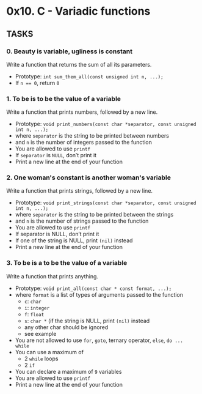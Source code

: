 # **0x10. C - Variadic functions**

## TASKS

### 0. Beauty is variable, ugliness is constant

Write a function that returns the sum of all its parameters.

- Prototype: `int sum_them_all(const unsigned int n, ...);`
- If `n == 0`, return `0`

### 1. To be is to be the value of a variable

Write a function that prints numbers, followed by a new line.

- Prototype: `void print_numbers(const char *separator, const unsigned int n, ...);`
- where `separator` is the string to be printed between numbers
- and `n` is the number of integers passed to the function
- You are allowed to use `printf`
- If `separator` is `NULL`, don’t print it
- Print a new line at the end of your function

### 2. One woman's constant is another woman's variable

Write a function that prints strings, followed by a new line.

- Prototype: `void print_strings(const char *separator, const unsigned int n, ...);`
- where `separator` is the string to be printed between the strings
- and `n` is the number of strings passed to the function
- You are allowed to use `printf`
- If separator is NULL, don’t print it
- If one of the string is NULL, print `(nil)` instead
- Print a new line at the end of your function

### 3. To be is a to be the value of a variable

Write a function that prints anything.

- Prototype: `void print_all(const char * const format, ...);`
- where `format` is a list of types of arguments passed to the function
    - `c`: `char`
    - `i`: `integer`
    - `f`: `float`
    - `s`: `char *` (if the string is NULL, print `(nil)` instead
    - any other char should be ignored
    - see example
- You are not allowed to use `for`, `goto`, ternary operator, `else`, `do ... while`
- You can use a maximum of
    - 2 `while` loops
    - 2 `if`
- You can declare a maximum of `9` variables
- You are allowed to use `printf`
- Print a new line at the end of your function


